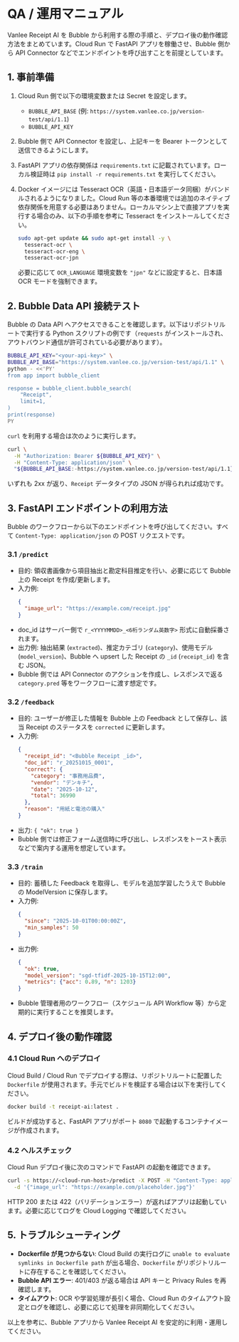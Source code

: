 # QA / 運用マニュアル

Vanlee Receipt AI を Bubble から利用する際の手順と、デプロイ後の動作確認方法をまとめています。Cloud Run で FastAPI アプリを稼働させ、Bubble 側から API Connector などでエンドポイントを呼び出すことを前提としています。

## 1. 事前準備

1. Cloud Run 側で以下の環境変数または Secret を設定します。
   - `BUBBLE_API_BASE` (例: `https://system.vanlee.co.jp/version-test/api/1.1`)
   - `BUBBLE_API_KEY`
2. Bubble 側で API Connector を設定し、上記キーを Bearer トークンとして送信できるようにします。
3. FastAPI アプリの依存関係は `requirements.txt` に記載されています。ローカル検証時は `pip install -r requirements.txt` を実行してください。
4. Docker イメージには Tesseract OCR（英語・日本語データ同梱）がバンドルされるようになりました。Cloud Run 等の本番環境では追加のネイティブ依存関係を用意する必要はありません。ローカルマシン上で直接アプリを実行する場合のみ、以下の手順を参考に Tesseract をインストールしてください。

   ```bash
   sudo apt-get update && sudo apt-get install -y \
     tesseract-ocr \
     tesseract-ocr-eng \
     tesseract-ocr-jpn
   ```

   必要に応じて `OCR_LANGUAGE` 環境変数を `"jpn"` などに設定すると、日本語 OCR モードを強制できます。

## 2. Bubble Data API 接続テスト

Bubble の Data API へアクセスできることを確認します。以下はリポジトリルートで実行する Python スクリプトの例です（`requests` がインストールされ、アウトバウンド通信が許可されている必要があります）。

```bash
BUBBLE_API_KEY="<your-api-key>" \
BUBBLE_API_BASE="https://system.vanlee.co.jp/version-test/api/1.1" \
python - <<'PY'
from app import bubble_client

response = bubble_client.bubble_search(
    "Receipt",
    limit=1,
)
print(response)
PY
```

`curl` を利用する場合は次のように実行します。

```bash
curl \
  -H "Authorization: Bearer ${BUBBLE_API_KEY}" \
  -H "Content-Type: application/json" \
  "${BUBBLE_API_BASE:-https://system.vanlee.co.jp/version-test/api/1.1}/obj/Receipt?limit=1"
```

いずれも 2xx が返り、`Receipt` データタイプの JSON が得られれば成功です。

## 3. FastAPI エンドポイントの利用方法

Bubble のワークフローから以下のエンドポイントを呼び出してください。すべて `Content-Type: application/json` の POST リクエストです。

### 3.1 `/predict`
- 目的: 領収書画像から項目抽出と勘定科目推定を行い、必要に応じて Bubble 上の Receipt を作成/更新します。
- 入力例:
  ```json
  {
    "image_url": "https://example.com/receipt.jpg"
  }
  ```
- doc_id はサーバー側で `r_<YYYYMMDD>_<6桁ランダム英数字>` 形式に自動採番されます。
- 出力例: 抽出結果 (`extracted`)、推定カテゴリ (`category`)、使用モデル (`model_version`)、Bubble へ upsert した Receipt の `_id` (`receipt_id`) を含む JSON。
- Bubble 側では API Connector のアクションを作成し、レスポンスで返る `category.pred` 等をワークフローに渡す想定です。

### 3.2 `/feedback`
- 目的: ユーザーが修正した情報を Bubble 上の Feedback として保存し、該当 Receipt のステータスを `corrected` に更新します。
- 入力例:
  ```json
  {
    "receipt_id": "<Bubble Receipt _id>",
    "doc_id": "r_20251015_0001",
    "correct": {
      "category": "事務用品費",
      "vendor": "デンキチ",
      "date": "2025-10-12",
      "total": 36990
    },
    "reason": "用紙と電池の購入"
  }
  ```
- 出力: `{ "ok": true }`
- Bubble 側では修正フォーム送信時に呼び出し、レスポンスをトースト表示などで案内する運用を想定しています。

### 3.3 `/train`
- 目的: 蓄積した Feedback を取得し、モデルを追加学習したうえで Bubble の ModelVersion に保存します。
- 入力例:
  ```json
  {
    "since": "2025-10-01T00:00:00Z",
    "min_samples": 50
  }
  ```
- 出力例:
  ```json
  {
    "ok": true,
    "model_version": "sgd-tfidf-2025-10-15T12:00",
    "metrics": {"acc": 0.89, "n": 1203}
  }
  ```
- Bubble 管理者用のワークフロー（スケジュール API Workflow 等）から定期的に実行することを推奨します。

## 4. デプロイ後の動作確認

### 4.1 Cloud Run へのデプロイ
Cloud Build / Cloud Run でデプロイする際は、リポジトリルートに配置した `Dockerfile` が使用されます。手元でビルドを検証する場合は以下を実行してください。

```bash
docker build -t receipt-ai:latest .
```

ビルドが成功すると、FastAPI アプリがポート `8080` で起動するコンテナイメージが作成されます。

### 4.2 ヘルスチェック
Cloud Run デプロイ後に次のコマンドで FastAPI の起動を確認できます。

```bash
curl -s https://<cloud-run-host>/predict -X POST -H "Content-Type: application/json" \
  -d '{"image_url": "https://example.com/placeholder.jpg"}'
```

HTTP 200 または 422（バリデーションエラー）が返ればアプリは起動しています。必要に応じてログを Cloud Logging で確認してください。

## 5. トラブルシューティング

- **Dockerfile が見つからない**: Cloud Build の実行ログに `unable to evaluate symlinks in Dockerfile path` が出る場合、`Dockerfile` がリポジトリルートに存在することを確認してください。
- **Bubble API エラー**: 401/403 が返る場合は API キーと Privacy Rules を再確認します。
- **タイムアウト**: OCR や学習処理が長引く場合、Cloud Run のタイムアウト設定とログを確認し、必要に応じて処理を非同期化してください。

以上を参考に、Bubble アプリから Vanlee Receipt AI を安定的に利用・運用してください。
